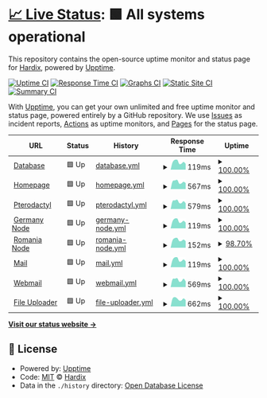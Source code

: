 # [📈 Live Status](https://demo.upptime.js.org): <!--live status--> **🟩 All systems operational**

This repository contains the open-source uptime monitor and status page for [Hardix](https://fastguard.ro), powered by [Upptime](https://github.com/upptime/upptime).

[![Uptime CI](https://github.com/hardixnph/fastguard-uptime/workflows/Uptime%20CI/badge.svg)](https://github.com/hardixnph/fastguard-uptime/actions?query=workflow%3A%22Uptime+CI%22)
[![Response Time CI](https://github.com/hardixnph/fastguard-uptime/workflows/Response%20Time%20CI/badge.svg)](https://github.com/hardixnph/fastguard-uptime/actions?query=workflow%3A%22Response+Time+CI%22)
[![Graphs CI](https://github.com/hardixnph/fastguard-uptime/workflows/Graphs%20CI/badge.svg)](https://github.com/hardixnph/fastguard-uptime/actions?query=workflow%3A%22Graphs+CI%22)
[![Static Site CI](https://github.com/hardixnph/fastguard-uptime/workflows/Static%20Site%20CI/badge.svg)](https://github.com/hardixnph/fastguard-uptime/actions?query=workflow%3A%22Static+Site+CI%22)
[![Summary CI](https://github.com/hardixnph/fastguard-uptime/workflows/Summary%20CI/badge.svg)](https://github.com/hardixnph/fastguard-uptime/actions?query=workflow%3A%22Summary+CI%22)

With [Upptime](https://upptime.js.org), you can get your own unlimited and free uptime monitor and status page, powered entirely by a GitHub repository. We use [Issues](https://github.com/hardixnph/fastguard-uptime/issues) as incident reports, [Actions](https://github.com/hardixnph/fastguard-uptime/actions) as uptime monitors, and [Pages](https://demo.upptime.js.org) for the status page.

<!--start: status pages-->
<!-- This summary is generated by Upptime (https://github.com/upptime/upptime) -->
<!-- Do not edit this manually, your changes will be overwritten -->
<!-- prettier-ignore -->
| URL | Status | History | Response Time | Uptime |
| --- | ------ | ------- | ------------- | ------ |
| <img alt="" src="https://icons.duckduckgo.com/ip3/null.ico" height="13"> [Database](116.203.189.202) | 🟩 Up | [database.yml](https://github.com/hardixnph/fastguard-uptime/commits/HEAD/history/database.yml) | <details><summary><img alt="Response time graph" src="./graphs/database/response-time-week.png" height="20"> 119ms</summary><br><a href="https://status.fastguard.ro/history/database"><img alt="Response time 119" src="https://img.shields.io/endpoint?url=https%3A%2F%2Fraw.githubusercontent.com%2Fhardixnph%2Ffastguard-uptime%2FHEAD%2Fapi%2Fdatabase%2Fresponse-time.json"></a><br><a href="https://status.fastguard.ro/history/database"><img alt="24-hour response time 91" src="https://img.shields.io/endpoint?url=https%3A%2F%2Fraw.githubusercontent.com%2Fhardixnph%2Ffastguard-uptime%2FHEAD%2Fapi%2Fdatabase%2Fresponse-time-day.json"></a><br><a href="https://status.fastguard.ro/history/database"><img alt="7-day response time 119" src="https://img.shields.io/endpoint?url=https%3A%2F%2Fraw.githubusercontent.com%2Fhardixnph%2Ffastguard-uptime%2FHEAD%2Fapi%2Fdatabase%2Fresponse-time-week.json"></a><br><a href="https://status.fastguard.ro/history/database"><img alt="30-day response time 119" src="https://img.shields.io/endpoint?url=https%3A%2F%2Fraw.githubusercontent.com%2Fhardixnph%2Ffastguard-uptime%2FHEAD%2Fapi%2Fdatabase%2Fresponse-time-month.json"></a><br><a href="https://status.fastguard.ro/history/database"><img alt="1-year response time 119" src="https://img.shields.io/endpoint?url=https%3A%2F%2Fraw.githubusercontent.com%2Fhardixnph%2Ffastguard-uptime%2FHEAD%2Fapi%2Fdatabase%2Fresponse-time-year.json"></a></details> | <details><summary><a href="https://status.fastguard.ro/history/database">100.00%</a></summary><a href="https://status.fastguard.ro/history/database"><img alt="All-time uptime 100.00%" src="https://img.shields.io/endpoint?url=https%3A%2F%2Fraw.githubusercontent.com%2Fhardixnph%2Ffastguard-uptime%2FHEAD%2Fapi%2Fdatabase%2Fuptime.json"></a><br><a href="https://status.fastguard.ro/history/database"><img alt="24-hour uptime 100.00%" src="https://img.shields.io/endpoint?url=https%3A%2F%2Fraw.githubusercontent.com%2Fhardixnph%2Ffastguard-uptime%2FHEAD%2Fapi%2Fdatabase%2Fuptime-day.json"></a><br><a href="https://status.fastguard.ro/history/database"><img alt="7-day uptime 100.00%" src="https://img.shields.io/endpoint?url=https%3A%2F%2Fraw.githubusercontent.com%2Fhardixnph%2Ffastguard-uptime%2FHEAD%2Fapi%2Fdatabase%2Fuptime-week.json"></a><br><a href="https://status.fastguard.ro/history/database"><img alt="30-day uptime 100.00%" src="https://img.shields.io/endpoint?url=https%3A%2F%2Fraw.githubusercontent.com%2Fhardixnph%2Ffastguard-uptime%2FHEAD%2Fapi%2Fdatabase%2Fuptime-month.json"></a><br><a href="https://status.fastguard.ro/history/database"><img alt="1-year uptime 100.00%" src="https://img.shields.io/endpoint?url=https%3A%2F%2Fraw.githubusercontent.com%2Fhardixnph%2Ffastguard-uptime%2FHEAD%2Fapi%2Fdatabase%2Fuptime-year.json"></a></details>
| <img alt="" src="https://icons.duckduckgo.com/ip3/fastguard.ro.ico" height="13"> [Homepage](https://fastguard.ro) | 🟩 Up | [homepage.yml](https://github.com/hardixnph/fastguard-uptime/commits/HEAD/history/homepage.yml) | <details><summary><img alt="Response time graph" src="./graphs/homepage/response-time-week.png" height="20"> 567ms</summary><br><a href="https://status.fastguard.ro/history/homepage"><img alt="Response time 574" src="https://img.shields.io/endpoint?url=https%3A%2F%2Fraw.githubusercontent.com%2Fhardixnph%2Ffastguard-uptime%2FHEAD%2Fapi%2Fhomepage%2Fresponse-time.json"></a><br><a href="https://status.fastguard.ro/history/homepage"><img alt="24-hour response time 473" src="https://img.shields.io/endpoint?url=https%3A%2F%2Fraw.githubusercontent.com%2Fhardixnph%2Ffastguard-uptime%2FHEAD%2Fapi%2Fhomepage%2Fresponse-time-day.json"></a><br><a href="https://status.fastguard.ro/history/homepage"><img alt="7-day response time 567" src="https://img.shields.io/endpoint?url=https%3A%2F%2Fraw.githubusercontent.com%2Fhardixnph%2Ffastguard-uptime%2FHEAD%2Fapi%2Fhomepage%2Fresponse-time-week.json"></a><br><a href="https://status.fastguard.ro/history/homepage"><img alt="30-day response time 574" src="https://img.shields.io/endpoint?url=https%3A%2F%2Fraw.githubusercontent.com%2Fhardixnph%2Ffastguard-uptime%2FHEAD%2Fapi%2Fhomepage%2Fresponse-time-month.json"></a><br><a href="https://status.fastguard.ro/history/homepage"><img alt="1-year response time 574" src="https://img.shields.io/endpoint?url=https%3A%2F%2Fraw.githubusercontent.com%2Fhardixnph%2Ffastguard-uptime%2FHEAD%2Fapi%2Fhomepage%2Fresponse-time-year.json"></a></details> | <details><summary><a href="https://status.fastguard.ro/history/homepage">100.00%</a></summary><a href="https://status.fastguard.ro/history/homepage"><img alt="All-time uptime 100.00%" src="https://img.shields.io/endpoint?url=https%3A%2F%2Fraw.githubusercontent.com%2Fhardixnph%2Ffastguard-uptime%2FHEAD%2Fapi%2Fhomepage%2Fuptime.json"></a><br><a href="https://status.fastguard.ro/history/homepage"><img alt="24-hour uptime 100.00%" src="https://img.shields.io/endpoint?url=https%3A%2F%2Fraw.githubusercontent.com%2Fhardixnph%2Ffastguard-uptime%2FHEAD%2Fapi%2Fhomepage%2Fuptime-day.json"></a><br><a href="https://status.fastguard.ro/history/homepage"><img alt="7-day uptime 100.00%" src="https://img.shields.io/endpoint?url=https%3A%2F%2Fraw.githubusercontent.com%2Fhardixnph%2Ffastguard-uptime%2FHEAD%2Fapi%2Fhomepage%2Fuptime-week.json"></a><br><a href="https://status.fastguard.ro/history/homepage"><img alt="30-day uptime 100.00%" src="https://img.shields.io/endpoint?url=https%3A%2F%2Fraw.githubusercontent.com%2Fhardixnph%2Ffastguard-uptime%2FHEAD%2Fapi%2Fhomepage%2Fuptime-month.json"></a><br><a href="https://status.fastguard.ro/history/homepage"><img alt="1-year uptime 100.00%" src="https://img.shields.io/endpoint?url=https%3A%2F%2Fraw.githubusercontent.com%2Fhardixnph%2Ffastguard-uptime%2FHEAD%2Fapi%2Fhomepage%2Fuptime-year.json"></a></details>
| <img alt="" src="https://icons.duckduckgo.com/ip3/pterodactyl.fastguard.ro.ico" height="13"> [Pterodactyl](https://pterodactyl.fastguard.ro) | 🟩 Up | [pterodactyl.yml](https://github.com/hardixnph/fastguard-uptime/commits/HEAD/history/pterodactyl.yml) | <details><summary><img alt="Response time graph" src="./graphs/pterodactyl/response-time-week.png" height="20"> 579ms</summary><br><a href="https://status.fastguard.ro/history/pterodactyl"><img alt="Response time 599" src="https://img.shields.io/endpoint?url=https%3A%2F%2Fraw.githubusercontent.com%2Fhardixnph%2Ffastguard-uptime%2FHEAD%2Fapi%2Fpterodactyl%2Fresponse-time.json"></a><br><a href="https://status.fastguard.ro/history/pterodactyl"><img alt="24-hour response time 446" src="https://img.shields.io/endpoint?url=https%3A%2F%2Fraw.githubusercontent.com%2Fhardixnph%2Ffastguard-uptime%2FHEAD%2Fapi%2Fpterodactyl%2Fresponse-time-day.json"></a><br><a href="https://status.fastguard.ro/history/pterodactyl"><img alt="7-day response time 579" src="https://img.shields.io/endpoint?url=https%3A%2F%2Fraw.githubusercontent.com%2Fhardixnph%2Ffastguard-uptime%2FHEAD%2Fapi%2Fpterodactyl%2Fresponse-time-week.json"></a><br><a href="https://status.fastguard.ro/history/pterodactyl"><img alt="30-day response time 599" src="https://img.shields.io/endpoint?url=https%3A%2F%2Fraw.githubusercontent.com%2Fhardixnph%2Ffastguard-uptime%2FHEAD%2Fapi%2Fpterodactyl%2Fresponse-time-month.json"></a><br><a href="https://status.fastguard.ro/history/pterodactyl"><img alt="1-year response time 599" src="https://img.shields.io/endpoint?url=https%3A%2F%2Fraw.githubusercontent.com%2Fhardixnph%2Ffastguard-uptime%2FHEAD%2Fapi%2Fpterodactyl%2Fresponse-time-year.json"></a></details> | <details><summary><a href="https://status.fastguard.ro/history/pterodactyl">100.00%</a></summary><a href="https://status.fastguard.ro/history/pterodactyl"><img alt="All-time uptime 100.00%" src="https://img.shields.io/endpoint?url=https%3A%2F%2Fraw.githubusercontent.com%2Fhardixnph%2Ffastguard-uptime%2FHEAD%2Fapi%2Fpterodactyl%2Fuptime.json"></a><br><a href="https://status.fastguard.ro/history/pterodactyl"><img alt="24-hour uptime 100.00%" src="https://img.shields.io/endpoint?url=https%3A%2F%2Fraw.githubusercontent.com%2Fhardixnph%2Ffastguard-uptime%2FHEAD%2Fapi%2Fpterodactyl%2Fuptime-day.json"></a><br><a href="https://status.fastguard.ro/history/pterodactyl"><img alt="7-day uptime 100.00%" src="https://img.shields.io/endpoint?url=https%3A%2F%2Fraw.githubusercontent.com%2Fhardixnph%2Ffastguard-uptime%2FHEAD%2Fapi%2Fpterodactyl%2Fuptime-week.json"></a><br><a href="https://status.fastguard.ro/history/pterodactyl"><img alt="30-day uptime 100.00%" src="https://img.shields.io/endpoint?url=https%3A%2F%2Fraw.githubusercontent.com%2Fhardixnph%2Ffastguard-uptime%2FHEAD%2Fapi%2Fpterodactyl%2Fuptime-month.json"></a><br><a href="https://status.fastguard.ro/history/pterodactyl"><img alt="1-year uptime 100.00%" src="https://img.shields.io/endpoint?url=https%3A%2F%2Fraw.githubusercontent.com%2Fhardixnph%2Ffastguard-uptime%2FHEAD%2Fapi%2Fpterodactyl%2Fuptime-year.json"></a></details>
| <img alt="" src="https://icons.duckduckgo.com/ip3/null.ico" height="13"> [Germany Node](116.203.189.202) | 🟩 Up | [germany-node.yml](https://github.com/hardixnph/fastguard-uptime/commits/HEAD/history/germany-node.yml) | <details><summary><img alt="Response time graph" src="./graphs/germany-node/response-time-week.png" height="20"> 119ms</summary><br><a href="https://status.fastguard.ro/history/germany-node"><img alt="Response time 118" src="https://img.shields.io/endpoint?url=https%3A%2F%2Fraw.githubusercontent.com%2Fhardixnph%2Ffastguard-uptime%2FHEAD%2Fapi%2Fgermany-node%2Fresponse-time.json"></a><br><a href="https://status.fastguard.ro/history/germany-node"><img alt="24-hour response time 91" src="https://img.shields.io/endpoint?url=https%3A%2F%2Fraw.githubusercontent.com%2Fhardixnph%2Ffastguard-uptime%2FHEAD%2Fapi%2Fgermany-node%2Fresponse-time-day.json"></a><br><a href="https://status.fastguard.ro/history/germany-node"><img alt="7-day response time 119" src="https://img.shields.io/endpoint?url=https%3A%2F%2Fraw.githubusercontent.com%2Fhardixnph%2Ffastguard-uptime%2FHEAD%2Fapi%2Fgermany-node%2Fresponse-time-week.json"></a><br><a href="https://status.fastguard.ro/history/germany-node"><img alt="30-day response time 118" src="https://img.shields.io/endpoint?url=https%3A%2F%2Fraw.githubusercontent.com%2Fhardixnph%2Ffastguard-uptime%2FHEAD%2Fapi%2Fgermany-node%2Fresponse-time-month.json"></a><br><a href="https://status.fastguard.ro/history/germany-node"><img alt="1-year response time 118" src="https://img.shields.io/endpoint?url=https%3A%2F%2Fraw.githubusercontent.com%2Fhardixnph%2Ffastguard-uptime%2FHEAD%2Fapi%2Fgermany-node%2Fresponse-time-year.json"></a></details> | <details><summary><a href="https://status.fastguard.ro/history/germany-node">100.00%</a></summary><a href="https://status.fastguard.ro/history/germany-node"><img alt="All-time uptime 100.00%" src="https://img.shields.io/endpoint?url=https%3A%2F%2Fraw.githubusercontent.com%2Fhardixnph%2Ffastguard-uptime%2FHEAD%2Fapi%2Fgermany-node%2Fuptime.json"></a><br><a href="https://status.fastguard.ro/history/germany-node"><img alt="24-hour uptime 100.00%" src="https://img.shields.io/endpoint?url=https%3A%2F%2Fraw.githubusercontent.com%2Fhardixnph%2Ffastguard-uptime%2FHEAD%2Fapi%2Fgermany-node%2Fuptime-day.json"></a><br><a href="https://status.fastguard.ro/history/germany-node"><img alt="7-day uptime 100.00%" src="https://img.shields.io/endpoint?url=https%3A%2F%2Fraw.githubusercontent.com%2Fhardixnph%2Ffastguard-uptime%2FHEAD%2Fapi%2Fgermany-node%2Fuptime-week.json"></a><br><a href="https://status.fastguard.ro/history/germany-node"><img alt="30-day uptime 100.00%" src="https://img.shields.io/endpoint?url=https%3A%2F%2Fraw.githubusercontent.com%2Fhardixnph%2Ffastguard-uptime%2FHEAD%2Fapi%2Fgermany-node%2Fuptime-month.json"></a><br><a href="https://status.fastguard.ro/history/germany-node"><img alt="1-year uptime 100.00%" src="https://img.shields.io/endpoint?url=https%3A%2F%2Fraw.githubusercontent.com%2Fhardixnph%2Ffastguard-uptime%2FHEAD%2Fapi%2Fgermany-node%2Fuptime-year.json"></a></details>
| <img alt="" src="https://icons.duckduckgo.com/ip3/null.ico" height="13"> [Romania Node](80.97.49.110) | 🟩 Up | [romania-node.yml](https://github.com/hardixnph/fastguard-uptime/commits/HEAD/history/romania-node.yml) | <details><summary><img alt="Response time graph" src="./graphs/romania-node/response-time-week.png" height="20"> 152ms</summary><br><a href="https://status.fastguard.ro/history/romania-node"><img alt="Response time 155" src="https://img.shields.io/endpoint?url=https%3A%2F%2Fraw.githubusercontent.com%2Fhardixnph%2Ffastguard-uptime%2FHEAD%2Fapi%2Fromania-node%2Fresponse-time.json"></a><br><a href="https://status.fastguard.ro/history/romania-node"><img alt="24-hour response time 131" src="https://img.shields.io/endpoint?url=https%3A%2F%2Fraw.githubusercontent.com%2Fhardixnph%2Ffastguard-uptime%2FHEAD%2Fapi%2Fromania-node%2Fresponse-time-day.json"></a><br><a href="https://status.fastguard.ro/history/romania-node"><img alt="7-day response time 152" src="https://img.shields.io/endpoint?url=https%3A%2F%2Fraw.githubusercontent.com%2Fhardixnph%2Ffastguard-uptime%2FHEAD%2Fapi%2Fromania-node%2Fresponse-time-week.json"></a><br><a href="https://status.fastguard.ro/history/romania-node"><img alt="30-day response time 155" src="https://img.shields.io/endpoint?url=https%3A%2F%2Fraw.githubusercontent.com%2Fhardixnph%2Ffastguard-uptime%2FHEAD%2Fapi%2Fromania-node%2Fresponse-time-month.json"></a><br><a href="https://status.fastguard.ro/history/romania-node"><img alt="1-year response time 155" src="https://img.shields.io/endpoint?url=https%3A%2F%2Fraw.githubusercontent.com%2Fhardixnph%2Ffastguard-uptime%2FHEAD%2Fapi%2Fromania-node%2Fresponse-time-year.json"></a></details> | <details><summary><a href="https://status.fastguard.ro/history/romania-node">98.70%</a></summary><a href="https://status.fastguard.ro/history/romania-node"><img alt="All-time uptime 99.41%" src="https://img.shields.io/endpoint?url=https%3A%2F%2Fraw.githubusercontent.com%2Fhardixnph%2Ffastguard-uptime%2FHEAD%2Fapi%2Fromania-node%2Fuptime.json"></a><br><a href="https://status.fastguard.ro/history/romania-node"><img alt="24-hour uptime 90.92%" src="https://img.shields.io/endpoint?url=https%3A%2F%2Fraw.githubusercontent.com%2Fhardixnph%2Ffastguard-uptime%2FHEAD%2Fapi%2Fromania-node%2Fuptime-day.json"></a><br><a href="https://status.fastguard.ro/history/romania-node"><img alt="7-day uptime 98.70%" src="https://img.shields.io/endpoint?url=https%3A%2F%2Fraw.githubusercontent.com%2Fhardixnph%2Ffastguard-uptime%2FHEAD%2Fapi%2Fromania-node%2Fuptime-week.json"></a><br><a href="https://status.fastguard.ro/history/romania-node"><img alt="30-day uptime 99.41%" src="https://img.shields.io/endpoint?url=https%3A%2F%2Fraw.githubusercontent.com%2Fhardixnph%2Ffastguard-uptime%2FHEAD%2Fapi%2Fromania-node%2Fuptime-month.json"></a><br><a href="https://status.fastguard.ro/history/romania-node"><img alt="1-year uptime 99.41%" src="https://img.shields.io/endpoint?url=https%3A%2F%2Fraw.githubusercontent.com%2Fhardixnph%2Ffastguard-uptime%2FHEAD%2Fapi%2Fromania-node%2Fuptime-year.json"></a></details>
| <img alt="" src="https://icons.duckduckgo.com/ip3/null.ico" height="13"> [Mail](116.203.189.202) | 🟩 Up | [mail.yml](https://github.com/hardixnph/fastguard-uptime/commits/HEAD/history/mail.yml) | <details><summary><img alt="Response time graph" src="./graphs/mail/response-time-week.png" height="20"> 119ms</summary><br><a href="https://status.fastguard.ro/history/mail"><img alt="Response time 120" src="https://img.shields.io/endpoint?url=https%3A%2F%2Fraw.githubusercontent.com%2Fhardixnph%2Ffastguard-uptime%2FHEAD%2Fapi%2Fmail%2Fresponse-time.json"></a><br><a href="https://status.fastguard.ro/history/mail"><img alt="24-hour response time 91" src="https://img.shields.io/endpoint?url=https%3A%2F%2Fraw.githubusercontent.com%2Fhardixnph%2Ffastguard-uptime%2FHEAD%2Fapi%2Fmail%2Fresponse-time-day.json"></a><br><a href="https://status.fastguard.ro/history/mail"><img alt="7-day response time 119" src="https://img.shields.io/endpoint?url=https%3A%2F%2Fraw.githubusercontent.com%2Fhardixnph%2Ffastguard-uptime%2FHEAD%2Fapi%2Fmail%2Fresponse-time-week.json"></a><br><a href="https://status.fastguard.ro/history/mail"><img alt="30-day response time 120" src="https://img.shields.io/endpoint?url=https%3A%2F%2Fraw.githubusercontent.com%2Fhardixnph%2Ffastguard-uptime%2FHEAD%2Fapi%2Fmail%2Fresponse-time-month.json"></a><br><a href="https://status.fastguard.ro/history/mail"><img alt="1-year response time 120" src="https://img.shields.io/endpoint?url=https%3A%2F%2Fraw.githubusercontent.com%2Fhardixnph%2Ffastguard-uptime%2FHEAD%2Fapi%2Fmail%2Fresponse-time-year.json"></a></details> | <details><summary><a href="https://status.fastguard.ro/history/mail">100.00%</a></summary><a href="https://status.fastguard.ro/history/mail"><img alt="All-time uptime 100.00%" src="https://img.shields.io/endpoint?url=https%3A%2F%2Fraw.githubusercontent.com%2Fhardixnph%2Ffastguard-uptime%2FHEAD%2Fapi%2Fmail%2Fuptime.json"></a><br><a href="https://status.fastguard.ro/history/mail"><img alt="24-hour uptime 100.00%" src="https://img.shields.io/endpoint?url=https%3A%2F%2Fraw.githubusercontent.com%2Fhardixnph%2Ffastguard-uptime%2FHEAD%2Fapi%2Fmail%2Fuptime-day.json"></a><br><a href="https://status.fastguard.ro/history/mail"><img alt="7-day uptime 100.00%" src="https://img.shields.io/endpoint?url=https%3A%2F%2Fraw.githubusercontent.com%2Fhardixnph%2Ffastguard-uptime%2FHEAD%2Fapi%2Fmail%2Fuptime-week.json"></a><br><a href="https://status.fastguard.ro/history/mail"><img alt="30-day uptime 100.00%" src="https://img.shields.io/endpoint?url=https%3A%2F%2Fraw.githubusercontent.com%2Fhardixnph%2Ffastguard-uptime%2FHEAD%2Fapi%2Fmail%2Fuptime-month.json"></a><br><a href="https://status.fastguard.ro/history/mail"><img alt="1-year uptime 100.00%" src="https://img.shields.io/endpoint?url=https%3A%2F%2Fraw.githubusercontent.com%2Fhardixnph%2Ffastguard-uptime%2FHEAD%2Fapi%2Fmail%2Fuptime-year.json"></a></details>
| <img alt="" src="https://icons.duckduckgo.com/ip3/webmail.fastguard.ro.ico" height="13"> [Webmail](https://webmail.fastguard.ro) | 🟩 Up | [webmail.yml](https://github.com/hardixnph/fastguard-uptime/commits/HEAD/history/webmail.yml) | <details><summary><img alt="Response time graph" src="./graphs/webmail/response-time-week.png" height="20"> 569ms</summary><br><a href="https://status.fastguard.ro/history/webmail"><img alt="Response time 552" src="https://img.shields.io/endpoint?url=https%3A%2F%2Fraw.githubusercontent.com%2Fhardixnph%2Ffastguard-uptime%2FHEAD%2Fapi%2Fwebmail%2Fresponse-time.json"></a><br><a href="https://status.fastguard.ro/history/webmail"><img alt="24-hour response time 447" src="https://img.shields.io/endpoint?url=https%3A%2F%2Fraw.githubusercontent.com%2Fhardixnph%2Ffastguard-uptime%2FHEAD%2Fapi%2Fwebmail%2Fresponse-time-day.json"></a><br><a href="https://status.fastguard.ro/history/webmail"><img alt="7-day response time 569" src="https://img.shields.io/endpoint?url=https%3A%2F%2Fraw.githubusercontent.com%2Fhardixnph%2Ffastguard-uptime%2FHEAD%2Fapi%2Fwebmail%2Fresponse-time-week.json"></a><br><a href="https://status.fastguard.ro/history/webmail"><img alt="30-day response time 552" src="https://img.shields.io/endpoint?url=https%3A%2F%2Fraw.githubusercontent.com%2Fhardixnph%2Ffastguard-uptime%2FHEAD%2Fapi%2Fwebmail%2Fresponse-time-month.json"></a><br><a href="https://status.fastguard.ro/history/webmail"><img alt="1-year response time 552" src="https://img.shields.io/endpoint?url=https%3A%2F%2Fraw.githubusercontent.com%2Fhardixnph%2Ffastguard-uptime%2FHEAD%2Fapi%2Fwebmail%2Fresponse-time-year.json"></a></details> | <details><summary><a href="https://status.fastguard.ro/history/webmail">100.00%</a></summary><a href="https://status.fastguard.ro/history/webmail"><img alt="All-time uptime 100.00%" src="https://img.shields.io/endpoint?url=https%3A%2F%2Fraw.githubusercontent.com%2Fhardixnph%2Ffastguard-uptime%2FHEAD%2Fapi%2Fwebmail%2Fuptime.json"></a><br><a href="https://status.fastguard.ro/history/webmail"><img alt="24-hour uptime 100.00%" src="https://img.shields.io/endpoint?url=https%3A%2F%2Fraw.githubusercontent.com%2Fhardixnph%2Ffastguard-uptime%2FHEAD%2Fapi%2Fwebmail%2Fuptime-day.json"></a><br><a href="https://status.fastguard.ro/history/webmail"><img alt="7-day uptime 100.00%" src="https://img.shields.io/endpoint?url=https%3A%2F%2Fraw.githubusercontent.com%2Fhardixnph%2Ffastguard-uptime%2FHEAD%2Fapi%2Fwebmail%2Fuptime-week.json"></a><br><a href="https://status.fastguard.ro/history/webmail"><img alt="30-day uptime 100.00%" src="https://img.shields.io/endpoint?url=https%3A%2F%2Fraw.githubusercontent.com%2Fhardixnph%2Ffastguard-uptime%2FHEAD%2Fapi%2Fwebmail%2Fuptime-month.json"></a><br><a href="https://status.fastguard.ro/history/webmail"><img alt="1-year uptime 100.00%" src="https://img.shields.io/endpoint?url=https%3A%2F%2Fraw.githubusercontent.com%2Fhardixnph%2Ffastguard-uptime%2FHEAD%2Fapi%2Fwebmail%2Fuptime-year.json"></a></details>
| <img alt="" src="https://icons.duckduckgo.com/ip3/i.fastguard.ro.ico" height="13"> [File Uploader](https://i.fastguard.ro) | 🟩 Up | [file-uploader.yml](https://github.com/hardixnph/fastguard-uptime/commits/HEAD/history/file-uploader.yml) | <details><summary><img alt="Response time graph" src="./graphs/file-uploader/response-time-week.png" height="20"> 662ms</summary><br><a href="https://status.fastguard.ro/history/file-uploader"><img alt="Response time 692" src="https://img.shields.io/endpoint?url=https%3A%2F%2Fraw.githubusercontent.com%2Fhardixnph%2Ffastguard-uptime%2FHEAD%2Fapi%2Ffile-uploader%2Fresponse-time.json"></a><br><a href="https://status.fastguard.ro/history/file-uploader"><img alt="24-hour response time 565" src="https://img.shields.io/endpoint?url=https%3A%2F%2Fraw.githubusercontent.com%2Fhardixnph%2Ffastguard-uptime%2FHEAD%2Fapi%2Ffile-uploader%2Fresponse-time-day.json"></a><br><a href="https://status.fastguard.ro/history/file-uploader"><img alt="7-day response time 662" src="https://img.shields.io/endpoint?url=https%3A%2F%2Fraw.githubusercontent.com%2Fhardixnph%2Ffastguard-uptime%2FHEAD%2Fapi%2Ffile-uploader%2Fresponse-time-week.json"></a><br><a href="https://status.fastguard.ro/history/file-uploader"><img alt="30-day response time 692" src="https://img.shields.io/endpoint?url=https%3A%2F%2Fraw.githubusercontent.com%2Fhardixnph%2Ffastguard-uptime%2FHEAD%2Fapi%2Ffile-uploader%2Fresponse-time-month.json"></a><br><a href="https://status.fastguard.ro/history/file-uploader"><img alt="1-year response time 692" src="https://img.shields.io/endpoint?url=https%3A%2F%2Fraw.githubusercontent.com%2Fhardixnph%2Ffastguard-uptime%2FHEAD%2Fapi%2Ffile-uploader%2Fresponse-time-year.json"></a></details> | <details><summary><a href="https://status.fastguard.ro/history/file-uploader">100.00%</a></summary><a href="https://status.fastguard.ro/history/file-uploader"><img alt="All-time uptime 100.00%" src="https://img.shields.io/endpoint?url=https%3A%2F%2Fraw.githubusercontent.com%2Fhardixnph%2Ffastguard-uptime%2FHEAD%2Fapi%2Ffile-uploader%2Fuptime.json"></a><br><a href="https://status.fastguard.ro/history/file-uploader"><img alt="24-hour uptime 100.00%" src="https://img.shields.io/endpoint?url=https%3A%2F%2Fraw.githubusercontent.com%2Fhardixnph%2Ffastguard-uptime%2FHEAD%2Fapi%2Ffile-uploader%2Fuptime-day.json"></a><br><a href="https://status.fastguard.ro/history/file-uploader"><img alt="7-day uptime 100.00%" src="https://img.shields.io/endpoint?url=https%3A%2F%2Fraw.githubusercontent.com%2Fhardixnph%2Ffastguard-uptime%2FHEAD%2Fapi%2Ffile-uploader%2Fuptime-week.json"></a><br><a href="https://status.fastguard.ro/history/file-uploader"><img alt="30-day uptime 100.00%" src="https://img.shields.io/endpoint?url=https%3A%2F%2Fraw.githubusercontent.com%2Fhardixnph%2Ffastguard-uptime%2FHEAD%2Fapi%2Ffile-uploader%2Fuptime-month.json"></a><br><a href="https://status.fastguard.ro/history/file-uploader"><img alt="1-year uptime 100.00%" src="https://img.shields.io/endpoint?url=https%3A%2F%2Fraw.githubusercontent.com%2Fhardixnph%2Ffastguard-uptime%2FHEAD%2Fapi%2Ffile-uploader%2Fuptime-year.json"></a></details>

<!--end: status pages-->

[**Visit our status website →**](https://demo.upptime.js.org)

## 📄 License

- Powered by: [Upptime](https://github.com/upptime/upptime)
- Code: [MIT](./LICENSE) © [Hardix](https://fastguard.ro)
- Data in the `./history` directory: [Open Database License](https://opendatacommons.org/licenses/odbl/1-0/)
